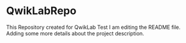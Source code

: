 # QwikLabRepo
This  Repository created for QwikLab Test
I am editing the README file. Adding some more details about the project description.
